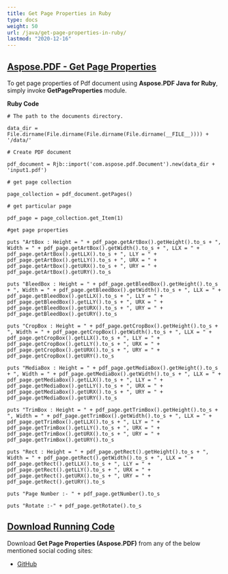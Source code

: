 ```yaml
---
title: Get Page Properties in Ruby
type: docs
weight: 50
url: /java/get-page-properties-in-ruby/
lastmod: "2020-12-16"
---
```


## <ins>**Aspose.PDF - Get Page Properties**
To get page properties of Pdf document using **Aspose.PDF Java for Ruby**, simply invoke **GetPageProperties** module.

**Ruby Code**

```
# The path to the documents directory.

data_dir = File.dirname(File.dirname(File.dirname(File.dirname(__FILE__)))) + '/data/'

# Create PDF document

pdf_document = Rjb::import('com.aspose.pdf.Document').new(data_dir + 'input1.pdf')

# get page collection

page_collection = pdf_document.getPages()

# get particular page

pdf_page = page_collection.get_Item(1)

#get page properties

puts "ArtBox : Height = " + pdf_page.getArtBox().getHeight().to_s + ", Width = " + pdf_page.getArtBox().getWidth().to_s + ", LLX = " + pdf_page.getArtBox().getLLX().to_s + ", LLY = " + pdf_page.getArtBox().getLLY().to_s + ", URX = " + pdf_page.getArtBox().getURX().to_s + ", URY = " + pdf_page.getArtBox().getURY().to_s

puts "BleedBox : Height = " + pdf_page.getBleedBox().getHeight().to_s + ", Width = " + pdf_page.getBleedBox().getWidth().to_s + ", LLX = " + pdf_page.getBleedBox().getLLX().to_s + ", LLY = " + pdf_page.getBleedBox().getLLY().to_s + ", URX = " + pdf_page.getBleedBox().getURX().to_s + ", URY = " + pdf_page.getBleedBox().getURY().to_s

puts "CropBox : Height = " + pdf_page.getCropBox().getHeight().to_s + ", Width = " + pdf_page.getCropBox().getWidth().to_s + ", LLX = " + pdf_page.getCropBox().getLLX().to_s + ", LLY = " + pdf_page.getCropBox().getLLY().to_s + ", URX = " + pdf_page.getCropBox().getURX().to_s + ", URY = " + pdf_page.getCropBox().getURY().to_s

puts "MediaBox : Height = " + pdf_page.getMediaBox().getHeight().to_s + ", Width = " + pdf_page.getMediaBox().getWidth().to_s + ", LLX = " + pdf_page.getMediaBox().getLLX().to_s + ", LLY = " + pdf_page.getMediaBox().getLLY().to_s + ", URX = " + pdf_page.getMediaBox().getURX().to_s + ", URY = " + pdf_page.getMediaBox().getURY().to_s

puts "TrimBox : Height = " + pdf_page.getTrimBox().getHeight().to_s + ", Width = " + pdf_page.getTrimBox().getWidth().to_s + ", LLX = " + pdf_page.getTrimBox().getLLX().to_s + ", LLY = " + pdf_page.getTrimBox().getLLY().to_s + ", URX = " + pdf_page.getTrimBox().getURX().to_s + ", URY = " + pdf_page.getTrimBox().getURY().to_s

puts "Rect : Height = " + pdf_page.getRect().getHeight().to_s + ", Width = " + pdf_page.getRect().getWidth().to_s + ", LLX = " + pdf_page.getRect().getLLX().to_s + ", LLY = " + pdf_page.getRect().getLLY().to_s + ", URX = " + pdf_page.getRect().getURX().to_s + ", URY = " + pdf_page.getRect().getURY().to_s

puts "Page Number :- " + pdf_page.getNumber().to_s

puts "Rotate :-" + pdf_page.getRotate().to_s
```


## <ins>**Download Running Code**
Download **Get Page Properties (Aspose.PDF)** from any of the below mentioned social coding sites:

- [GitHub](https://github.com/aspose-pdf/Aspose.PDF-for-Java/tree/master/Plugins/Aspose_Pdf_Java_for_Ruby/lib/asposepdfjava/Pages/getpageproperties.rb)
